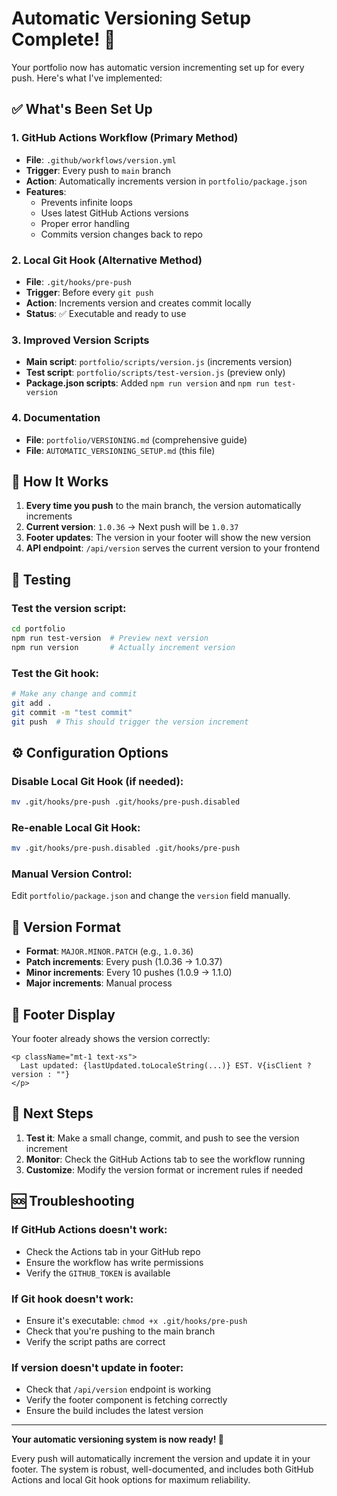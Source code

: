 # Automatic Versioning Setup Complete! 🎉

Your portfolio now has automatic version incrementing set up for every push. Here's what I've implemented:

## ✅ What's Been Set Up

### 1. **GitHub Actions Workflow** (Primary Method)

- **File**: `.github/workflows/version.yml`
- **Trigger**: Every push to `main` branch
- **Action**: Automatically increments version in `portfolio/package.json`
- **Features**:
  - Prevents infinite loops
  - Uses latest GitHub Actions versions
  - Proper error handling
  - Commits version changes back to repo

### 2. **Local Git Hook** (Alternative Method)

- **File**: `.git/hooks/pre-push`
- **Trigger**: Before every `git push`
- **Action**: Increments version and creates commit locally
- **Status**: ✅ Executable and ready to use

### 3. **Improved Version Scripts**

- **Main script**: `portfolio/scripts/version.js` (increments version)
- **Test script**: `portfolio/scripts/test-version.js` (preview only)
- **Package.json scripts**: Added `npm run version` and `npm run test-version`

### 4. **Documentation**

- **File**: `portfolio/VERSIONING.md` (comprehensive guide)
- **File**: `AUTOMATIC_VERSIONING_SETUP.md` (this file)

## 🚀 How It Works

1. **Every time you push** to the main branch, the version automatically increments
2. **Current version**: `1.0.36` → Next push will be `1.0.37`
3. **Footer updates**: The version in your footer will show the new version
4. **API endpoint**: `/api/version` serves the current version to your frontend

## 🧪 Testing

### Test the version script:

```bash
cd portfolio
npm run test-version  # Preview next version
npm run version       # Actually increment version
```

### Test the Git hook:

```bash
# Make any change and commit
git add .
git commit -m "test commit"
git push  # This should trigger the version increment
```

## ⚙️ Configuration Options

### Disable Local Git Hook (if needed):

```bash
mv .git/hooks/pre-push .git/hooks/pre-push.disabled
```

### Re-enable Local Git Hook:

```bash
mv .git/hooks/pre-push.disabled .git/hooks/pre-push
```

### Manual Version Control:

Edit `portfolio/package.json` and change the `version` field manually.

## 🔧 Version Format

- **Format**: `MAJOR.MINOR.PATCH` (e.g., `1.0.36`)
- **Patch increments**: Every push (1.0.36 → 1.0.37)
- **Minor increments**: Every 10 pushes (1.0.9 → 1.1.0)
- **Major increments**: Manual process

## 📱 Footer Display

Your footer already shows the version correctly:

```tsx
<p className="mt-1 text-xs">
  Last updated: {lastUpdated.toLocaleString(...)} EST. V{isClient ? version : ""}
</p>
```

## 🎯 Next Steps

1. **Test it**: Make a small change, commit, and push to see the version increment
2. **Monitor**: Check the GitHub Actions tab to see the workflow running
3. **Customize**: Modify the version format or increment rules if needed

## 🆘 Troubleshooting

### If GitHub Actions doesn't work:

- Check the Actions tab in your GitHub repo
- Ensure the workflow has write permissions
- Verify the `GITHUB_TOKEN` is available

### If Git hook doesn't work:

- Ensure it's executable: `chmod +x .git/hooks/pre-push`
- Check that you're pushing to the main branch
- Verify the script paths are correct

### If version doesn't update in footer:

- Check that `/api/version` endpoint is working
- Verify the footer component is fetching correctly
- Ensure the build includes the latest version

---

**Your automatic versioning system is now ready! 🎉**

Every push will automatically increment the version and update it in your footer. The system is robust, well-documented, and includes both GitHub Actions and local Git hook options for maximum reliability.
